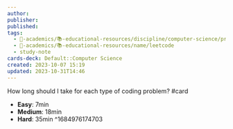 ```yaml
---
author: 
publisher: 
published: 
tags:
  - 🔴-academics/📚-educational-resources/discipline/computer-science/programming-language/rust
  - 🔴-academics/📚-educational-resources/name/leetcode
  - study-note
cards-deck: Default::Computer Science
created: 2023-10-07 15:19
updated: 2023-10-31T14:46
---
```


How long should I take for each type of coding problem? #card 
- **Easy**: 7min
- **Medium**: 18min
- **Hard**: 35min
^1684976174703
